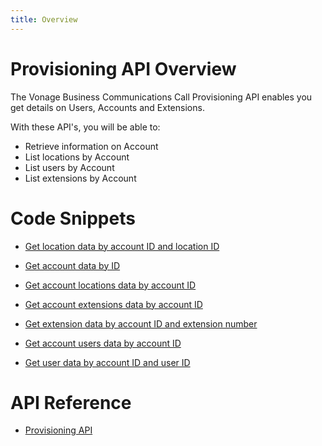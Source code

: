 ```yaml
---
title: Overview
---
```


# Provisioning API Overview
The Vonage Business Communications Call Provisioning API enables you get details on Users, Accounts and Extensions.

With these API's, you will be able to:
* Retrieve information on Account
* List locations by Account
* List users by Account
* List extensions by Account

# Code Snippets
* [Get location data by account ID and location ID](code_snippets/get-location-data-account-id-location-id.md)
* [Get account data by ID](code_snippets/get-account-by-id.md)
* [Get account locations data by account ID](code_snippets/get-account-location-by-account-id.md)

* [Get account extensions data by account ID](code_snippets/get-account-extension-by-account-id.md)
* [Get extension data by account ID and extension number](code_snippets/get-extension-by-account-id-extension-number.md)

* [Get account users data by account ID](code_snippets/get-account-users-by-account-id.md)
* [Get user data by account ID and user ID](code_snippets/get-user-by-account-id-user-id.md)

# API Reference

* [Provisioning API]()
